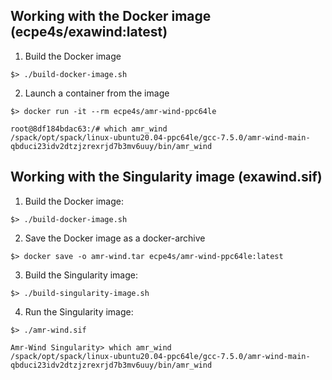 ## Working with the Docker image (ecpe4s/exawind:latest)
1. Build the Docker image
```
$> ./build-docker-image.sh
```

2. Launch a container from the image
```
$> docker run -it --rm ecpe4s/amr-wind-ppc64le

root@8df184bdac63:/# which amr_wind
/spack/opt/spack/linux-ubuntu20.04-ppc64le/gcc-7.5.0/amr-wind-main-qbduci23idv2dtzjzrexrjd7b3mv6uuy/bin/amr_wind
```

## Working with the Singularity image (exawind.sif)

1. Build the Docker image:
```
$> ./build-docker-image.sh
```

2. Save the Docker image as a docker-archive
```
$> docker save -o amr-wind.tar ecpe4s/amr-wind-ppc64le:latest
```

3. Build the Singularity image:
```
$> ./build-singularity-image.sh
```

4. Run the Singularity image:
```
$> ./amr-wind.sif

Amr-Wind Singularity> which amr_wind
/spack/opt/spack/linux-ubuntu20.04-ppc64le/gcc-7.5.0/amr-wind-main-qbduci23idv2dtzjzrexrjd7b3mv6uuy/bin/amr_wind
```
